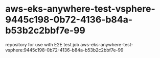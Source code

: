# aws-eks-anywhere-test-vsphere-9445c198-0b72-4136-b84a-b53b2c2bbf7e-99
repository for use with E2E test job aws-eks-anywhere-test-vsphere:9445c198-0b72-4136-b84a-b53b2c2bbf7e-99
